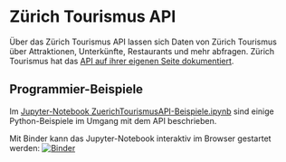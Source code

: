 # Zürich Tourismus API

Über das Zürich Tourismus API lassen sich Daten von Zürich Tourismus über Attraktionen, Unterkünfte, Restaurants und mehr abfragen.
Zürich Tourismus hat das [API auf ihrer eigenen Seite dokumentiert](https://www.zuerich.com/de).

## Programmier-Beispiele

Im [Jupyter-Notebook ZuerichTourismusAPI-Beispiele.ipynb](https://github.com/opendatazurich/opendatazurich.github.io/blob/master/zt-api/ZuerichTourismusAPI-Beispiele.ipynb) sind einige Python-Beispiele im Umgang mit dem API beschrieben.

Mit Binder kann das Jupyter-Notebook interaktiv im Browser gestartet werden: [![Binder](https://mybinder.org/badge_logo.svg)](https://mybinder.org/v2/gh/opendatazurich/opendatazurich.github.io/master?filepath=zt-api/ZuerichTourismusAPI-Beispiele.ipynb)
